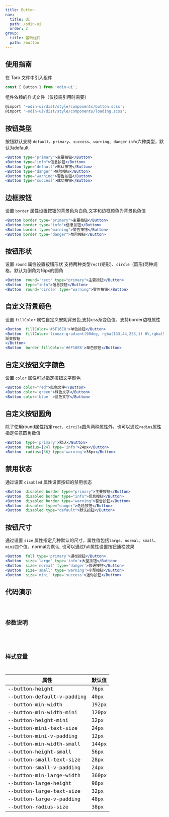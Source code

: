 ```yaml
---
title: Button
nav:
  title: UI
  path: /odin-ui
  order: 2
group:
  title: 基础组件
  path: /button
---
```



## 使用指南
在 Taro 文件中引入组件

```jsx | pure
const { Button } from 'odin-ui';
```
组件依赖的样式文件（仅按需引用时需要）
```jsx | pure
@import '~odin-ui/dist/style/components/button.scss';
@import '~odin-ui/dist/style/components/loading.scss';
```


## 按钮类型
按钮默认支持 `default`、`primary`、`success`、`warning`、`danger` `info`六种类型，默认为default
```jsx | pure
<Button type="primary">主要按钮</Button>
<Button type="info">信息按钮</Button>
<Button type="default">默认按钮</Button>
<Button type="danger">危险按钮</Button>
<Button type="warning">警告按钮</Button>
<Button type="success">成功按钮</Button>
```
## 边框按钮
设置 `border` 属性设置按钮的背景色为白色,文字和边框颜色为背景色色值
```jsx | pure
<Button border type="primary">主要按钮</Button>
<Button border type="info">信息按钮</Button>
<Button border type="warning">警告按钮</Button>
<Button border type="danger">危险按钮</Button>
```
## 按钮形状
设置 `round` 属性设置按钮形状 支持两种类型`rect`(矩形)、`circle`（圆形)两种规格，默认为倒角为16px的圆角
```jsx | pure
<Button  round='rect' type="primary">主要按钮</Button>
<Button  type="info">信息按钮</Button>
<Button  round='circle' type="warning">警告按钮</Button>
```

## 自定义背景颜色
设置 `fillColor` 属性自定义安妮背景色,支持css渐变色值、支持border边框属性
```jsx | pure
<Button  fillColor='#6F16E8'>单色按钮</Button>
<Button  fillColor='linear-gradient(90deg, rgba(133,44,255,1) 0%,rgba(97,16,206,1) 100%)'>
渐变按钮
</Button>
<Button  border fillColor='#6F16E8'>单色按钮</Button>
```
## 自定义按钮文字颜色
设置 `color` 属性可以指定按钮文字颜色
```jsx | pure
<Button color="red">红色文字</Button>
<Button color='green'>绿色文字</Button>
<Button color='blue' >蓝色文字</Button>
```
## 自定义按钮圆角
除了使用round属性指定`rect`、`circile`圆角两种属性外，也可以通过`radius`属性指定任意圆角数值
```jsx | pure
<Button  type='primary'>默认</Button>
<Button  radius={24} type='info'>24px</Button>
<Button  radius={36} type='warning'>36px</Button>
```

## 禁用状态
通过设置 `disabled` 属性设置按钮的禁用状态
```jsx | pure
<Button  disabled border type="primary">主要按钮</Button>
<Button  disabled border type="info">信息按钮</Button>
<Button  disabled border type="warning">警告按钮</Button>
<Button  disabled type="danger">危险按钮</Button>
<Button  disabled type="default">默认按钮</Button>
```

## 按钮尺寸
通过设置 `size` 属性指定几种默认的尺寸，属性值包括`large`、`normal`、`small`、`mini`四个值、normal为默认,
也可以通过full属性设置按钮通栏效果
```jsx | pure
<Button  full type='primary'>通栏按钮</Button>
<Button  size='large' type='info'>大型按钮</Button>
<Button  size='normal' type='danger'>普通按钮</Button>
<Button  size='small' type='warning'>小型按钮</Button>
<Button  size='mini' type='success'>迷你按钮</Button>
```
## 代码演示

<code src='odin-app-ui/button' />

## 参数说明
<API hideTitle/>

## 样式变量
| 属性                       | 默认值 |
| -------------------------- | ------ |
| --button-height            | 76px   |
| --button-default-v-padding | 40px   |
| --button-min-width         | 192px  |
| --button-min-width-mini    | 120px  |
| --button-height-mini       | 32px   |
| --button-mini-text-size    | 24px   |
| --button-mini-v-padding    | 12px   |
| --button-min-width-small   | 144px  |
| --button-height-small      | 56px   |
| --button-small-text-size   | 28px   |
| --button-small-v-padding   | 24px   |
| --button-min-large-width   | 360px  |
| --button-large-height      | 96px   |
| --button-large-text-size   | 32px   |
| --button-large-v-padding   | 48px   |
| --button-radius-size       | 38px   |

